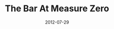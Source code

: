 ---
title: "The Bar At Measure Zero"
speaker: "Gary Hua"
date: "2012-07-29"
sermonUrl: "//35.190.93.184/sermons/20120729_sunday_rev_gary_hua_the_bar_at_measure_zero.mp3"
---